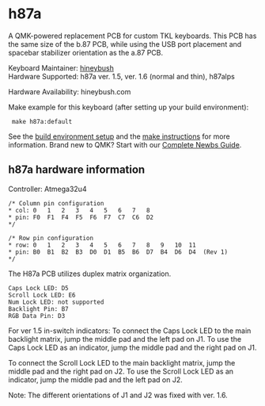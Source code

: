 h87a
===

A QMK-powered replacement PCB for custom TKL keyboards. This PCB has the same size of the b.87 PCB, while using the USB port placement and spacebar stabilizer orientation as the a.87 PCB.

Keyboard Maintainer: [hineybush](https://github.com/hineybush)  
Hardware Supported: h87a ver. 1.5, ver. 1.6 (normal and thin), h87alps  

Hardware Availability: hineybush.com

Make example for this keyboard (after setting up your build environment):
     
     make h87a:default
   
See the [build environment setup](https://docs.qmk.fm/#/getting_started_build_tools) and the [make instructions](https://docs.qmk.fm/#/getting_started_make_guide) for more information. Brand new to QMK? Start with our [Complete Newbs Guide](https://docs.qmk.fm/#/newbs).

## h87a hardware information

Controller: Atmega32u4

    /* Column pin configuration
    * col: 0   1   2   3   4   5   6   7   8   
    * pin: F0  F1  F4  F5  F6  F7  C7  C6  D2
    */
     
    /* Row pin configuration
    * row: 0   1   2   3   4   5   6   7   8   9   10  11
    * pin: B0  B1  B2  B3  D0  D1  B5  B6  D7  B4  D6  D4  (Rev 1)
    */
    
The H87a PCB utilizes duplex matrix organization.

    Caps Lock LED: D5
    Scroll Lock LED: E6
    Num Lock LED: not supported
    Backlight Pin: B7
    RGB Data Pin: D3
    


For ver 1.5 in-switch indicators:
To connect the Caps Lock LED to the main backlight matrix, jump the middle pad and the left pad on J1. To use the Caps Lock LED as an indicator, jump the middle pad and the right pad on J1.

To connect the Scroll Lock LED to the main backlight matrix, jump the middle pad and the right pad on J2. To use the Scroll Lock LED as an indicator, jump the middle pad and the left pad on J2.

Note: The different orientations of J1 and J2 was fixed with ver. 1.6.
